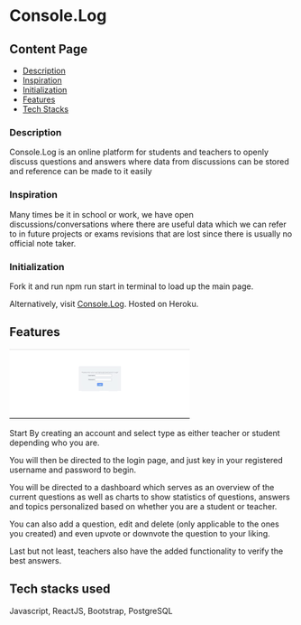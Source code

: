 # Console.Log

## Content Page
  * [Description](#description)
  * [Inspiration](#inspiration)
  * [Initialization](#initialization)
  * [Features](#features)
  * [Tech Stacks](#techstacks)



### Description

Console.Log is an online platform for students and teachers to openly discuss questions and answers where data from discussions can be stored and reference can be made to it easily


### Inspiration

Many times be it in school or work, we have open discussions/conversations where there are useful data which we can refer to in future projects or exams revisions that are lost since there is usually no official note taker.


### Initialization

Fork it and run npm run start in terminal to load up the main page.

Alternatively, visit [Console.Log](https://qnalvis.herokuapp.com/). Hosted on Heroku.


## Features

![demo](demo2.gif)

Start By creating an account and select type as either teacher or student depending who you are.

You will then be directed to the login page, and just key in your registered username and password to begin.

You will be directed to a dashboard which serves as an overview of the current questions as well as charts to show statistics of questions, answers and topics personalized based on whether you are a student or teacher.

You can also add a question, edit and delete (only applicable to the ones you created) and even upvote or downvote the question to your liking.

Last but not least, teachers also have the added functionality to verify the best answers.


## Tech stacks used

Javascript, ReactJS, Bootstrap, PostgreSQL

